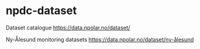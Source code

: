 # npdc-dataset

Dataset catalogue
https://data.npolar.no/dataset/

Ny-Ålesund monitoring datasets
https://data.npolar.no/dataset/ny-ålesund
